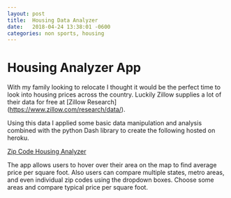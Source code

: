 ```yaml
---
layout: post
title:  Housing Data Analyzer
date:   2018-04-24 13:38:01 -0600
categories: non sports, housing
---
```


# Housing Analyzer App

With my family looking to relocate I thought it would be the perfect time to look into housing prices across the country. Luckily Zillow supplies a lot of their data for free at [Zillow Research] (https://www.zillow.com/research/data/).

Using this data I applied some basic data manipulation and analysis combined with the python Dash library to create the following hosted on heroku.

[Zip Code Housing Analyzer](https://zip-code-housing-analysis.herokuapp.com/)

The app allows users to hover over their area on the map to find average price per square foot. Also users can compare multiple states, metro areas, and even individual zip codes using the dropdown boxes. Choose some areas and compare typical price per square foot.
